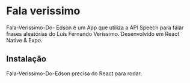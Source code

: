 # Fala verissimo 
Fala-Verissimo-Do- Edson é um App que utiliza a API Speech para falar frases aleatórias do Luís Fernando Veríssimo.
Desenvolvido em React Native & Expo.

## Instalação
Fala-Verissimo-Do-Edson precisa do React para rodar.
